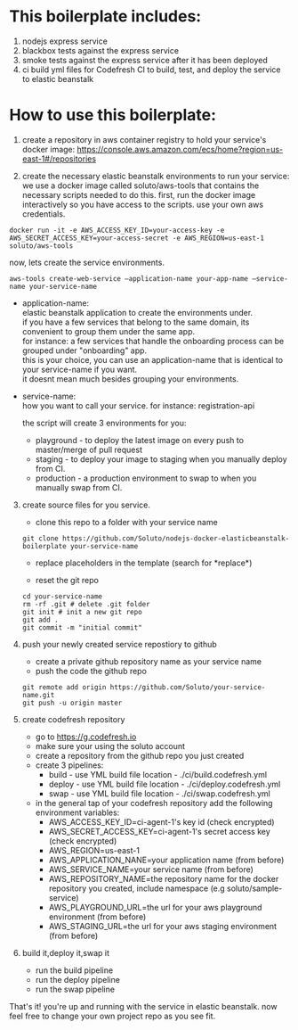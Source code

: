 # This boilerplate includes:
1. nodejs express service
2. blackbox tests against the express service
3. smoke tests against the express service after it has been deployed
4. ci build yml files for Codefresh CI to build, test, and deploy the service to elastic beanstalk

        
# How to use this boilerplate:
1. create a repository in aws container registry to hold your service's docker image: https://console.aws.amazon.com/ecs/home?region=us-east-1#/repositories

2. create the necessary elastic beanstalk environments to run your service:    
we use a docker image called soluto/aws-tools that contains the necessary scripts needed to do this.
first, run the docker image interactively so you have access to the scripts. use your own aws credentials.   
```
docker run -it -e AWS_ACCESS_KEY_ID=your-access-key -e AWS_SECRET_ACCESS_KEY=your-access-secret -e AWS_REGION=us-east-1 soluto/aws-tools 
```
    
now, lets create the service environments.    
```
aws-tools create-web-service —application-name your-app-name —service-name your-service-name
```    
* application-name:    
elastic beanstalk application to create the environments under.    
if you have a few services that belong to the same domain, its convenient to group them under the same app.       
for instance: a few services that handle the onboarding process can be grouped under "onboarding" app.    
this is your choice, you can use an application-name that is identical to your service-name if you want.    
it doesnt mean much besides grouping your environments.

* service-name:    
how you want to call your service. for instance: registration-api    

    the script will create 3 environments for you:
    * playground - to deploy the latest image on every push to master/merge of pull request
    * staging - to deploy your image to staging when you manually deploy from CI.
    * production - a production environment to swap to when you manually swap from CI.

3. create source files for you service.
    * clone this repo to a folder with your service name   
    ```
    git clone https://github.com/Soluto/nodejs-docker-elasticbeanstalk-boilerplate your-service-name
    ```
    * replace placeholders in the template (search for \*replace\*)

    * reset the git repo    
    ``` 
    cd your-service-name
    rm -rf .git # delete .git folder
    git init # init a new git repo
    git add .
    git commit -m "initial commit"
    ```    
4. push your newly created service repostiory to github
    * create a private github repository name as your service name
    * push the code the github repo
    ```
    git remote add origin https://github.com/Soluto/your-service-name.git
    git push -u origin master
    ```
5. create codefresh repository 
    * go to https://g.codefresh.io
    * make sure your using the soluto account
    * create a repository from the github repo you just created
    * create 3 pipelines:
        * build - use YML build file location - ./ci/build.codefresh.yml
        * deploy - use YML build file location - ./ci/deploy.codefresh.yml
        * swap - use YML build file location - ./ci/swap.codefresh.yml
    * in the general tap of your codefresh repository add the following environment variables:
        * AWS_ACCESS_KEY_ID=ci-agent-1's key id (check encrypted)
        * AWS_SECRET_ACCESS_KEY=ci-agent-1's secret access key (check encrypted)
        * AWS_REGION=us-east-1
        * AWS_APPLICATION_NANE=your application name (from before)
        * AWS_SERVICE_NAME=your service name (from before)
        * AWS_REPOSITORY_NAME=the repository name for the docker repository you created, include namespace (e.g soluto/sample-service)
        * AWS_PLAYGROUND_URL=the url for your aws playground environment (from before)
        * AWS_STAGING_URL=the url for your aws staging environment (from before)

6. build it,deploy it,swap it
    * run the build pipeline
    * run the deploy pipeline
    * run the swap pipeline


That's it! 
you're up and running with the service in elastic beanstalk.
now feel free to change your own project repo as you see fit.

